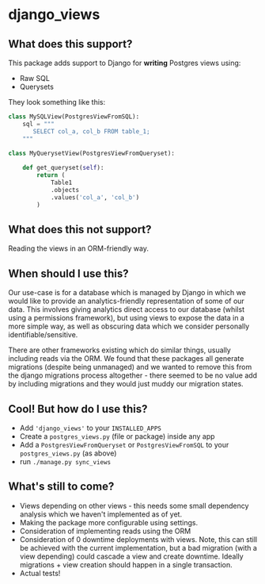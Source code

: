 # django_views

## What does this support?
This package adds support to Django for **writing** Postgres views using:
* Raw SQL
* Querysets

They look something like this:

```python
class MySQLView(PostgresViewFromSQL):
    sql = """
       SELECT col_a, col_b FROM table_1;
    """
```

```python
class MyQuerysetView(PostgresViewFromQueryset):
    
    def get_queryset(self):
        return (
            Table1
            .objects
            .values('col_a', 'col_b')
        )
```
   

## What does this not support?

Reading the views in an ORM-friendly way.

## When should I use this?

Our use-case is for a database which is managed by Django
in which we would like to provide an analytics-friendly
representation of some of our data.  This involves giving
analytics direct access to our database (whilst using a
permissions framework), but using views to expose the data
in a more simple way, as well as obscuring data which
we consider personally identifiable/sensitive.

There are other frameworks existing which do similar things,
usually including reads via the ORM.  We found that these
packages all generate migrations (despite being unmanaged)
and we wanted to remove this from the django migrations process
altogether - there seemed to be no value add by including
migrations and they would just muddy our migration states.

## Cool! But how do I use this?

* Add `'django_views'` to your `INSTALLED_APPS`
* Create a `postgres_views.py` (file or package) inside any app
* Add a `PostgresViewFromQueryset` or `PostgresViewFromSQL` 
to your `postgres_views.py` (as above)
* run `./manage.py sync_views`

## What's still to come?

* Views depending on other views - this needs
some small dependency analysis which we haven't
implemented as of yet.
* Making the package more configurable using settings.
* Consideration of implementing reads using the ORM
* Consideration of 0 downtime deployments with views.
Note, this can still be achieved with the current implementation,
but a bad migration (with a view depending) could
cascade a view and create downtime.  Ideally migrations + 
view creation should happen in a single transaction.
* Actual tests!
